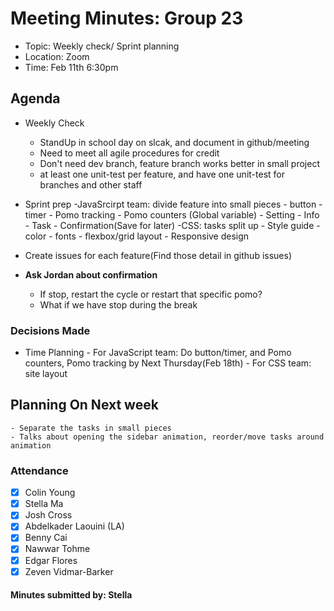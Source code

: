 # Meeting Minutes: Group 23
- Topic: Weekly check/ Sprint planning
- Location: Zoom
- Time: Feb 11th 6:30pm

## Agenda
- Weekly Check
  - StandUp in school day on slcak, and document in github/meeting
  - Need to meet all agile procedures for credit
  - Don't need dev branch, feature branch works better in small project
  - at least one unit-test per feature, and have one unit-test for branches and other staff
- Sprint prep
    -JavaSrcirpt team: divide feature into small pieces
        - button
        - timer
        - Pomo tracking
        - Pomo counters (Global variable)
        - Setting
        - Info
        - Task
        - Confirmation(Save for later)
    -CSS: tasks split up
        - Style guide
        - color
        - fonts
        - flexbox/grid layout
        - Responsive design

- Create issues for each feature(Find those detail in github issues)


- **Ask Jordan about confirmation**
  - If stop, restart the cycle or restart that specific pomo?
  - What if we have stop during the break


### Decisions Made
- Time Planning
        - For JavaScript team: Do button/timer, and Pomo counters, Pomo tracking by Next Thursday(Feb 18th)
        - For CSS team: site layout

## Planning On Next week
    - Separate the tasks in small pieces
    - Talks about opening the sidebar animation, reorder/move tasks around animation

### Attendance
- [x] Colin Young
- [x] Stella Ma
- [x] Josh Cross
- [x] Abdelkader Laouini (LA)
- [x] Benny Cai
- [x] Nawwar Tohme
- [x] Edgar Flores
- [x] Zeven Vidmar-Barker

#### Minutes submitted by: Stella
